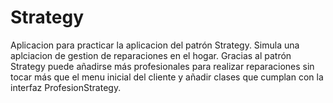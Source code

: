 # Strategy
Aplicacion para practicar la aplicacion del patrón Strategy. Simula una aplciacion de gestion de reparaciones en el hogar.
Gracias al patrón Strategy puede añadirse más profesionales para realizar reparaciones sin tocar más que el menu inicial del cliente y añadir clases que cumplan
con la interfaz ProfesionStrategy.
